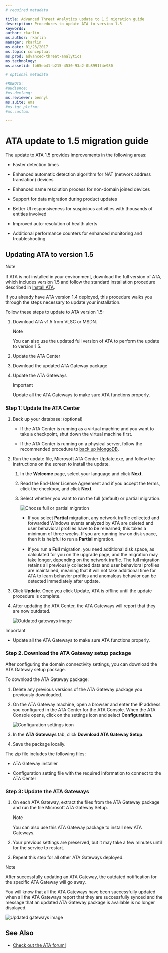 ```yaml
---
# required metadata

title: Advanced Threat Analytics update to 1.5 migration guide
description: Procedures to update ATA to version 1.5
keywords:
author: rkarlin
ms.author: rkarlin
manager: rkarlin
ms.date: 01/23/2017
ms.topic: conceptual
ms.prod: advanced-threat-analytics
ms.technology:
ms.assetid: fb65eb41-b215-4530-93a2-0b8991f4e980

# optional metadata

#ROBOTS:
#audience:
#ms.devlang:
ms.reviewer: bennyl
ms.suite: ems
#ms.tgt_pltfrm:
#ms.custom:

---
```


# ATA update to 1.5 migration guide
The update to ATA 1.5 provides improvements in the following areas:

-   Faster detection times

-   Enhanced automatic detection algorithm for NAT (network address translation) devices

-   Enhanced name resolution process for non-domain joined devices

-   Support for data migration during product updates

-   Better UI responsiveness for suspicious activities with thousands of entities involved

-   Improved auto-resolution of health alerts

-   Additional performance counters for enhanced monitoring and troubleshooting

## Updating ATA to version 1.5
> [!NOTE]
> If ATA is not installed in your environment, download the full version of ATA, which includes version 1.5  and follow the standard installation procedure described in [Install ATA](install-ata-step1.md).

If you already have ATA version 1.4 deployed, this procedure walks you through the steps necessary to update your installation.

Follow these steps to update to ATA version 1.5:

1.  Download ATA v1.5 from VLSC or MSDN.
      > [!NOTE]
      > You can also use the updated full version of ATA to perform the update to version 1.5.


2.  Update the ATA Center

3.  Download the updated ATA Gateway package

4.  Update the ATA Gateways

    > [!IMPORTANT]
    > Update all the ATA Gateways to make sure ATA functions properly.

### Step 1: Update the ATA Center

1.  Back up your database: (optional)

    -   If the ATA Center is running as a virtual machine and you want to take a checkpoint, shut down the virtual machine first.

    -   If the ATA Center is running on a physical server, follow the recommended procedure to [back up MongoDB](https://docs.mongodb.org/manual/core/backups/).

2.  Run the update file, Microsoft ATA Center Update.exe, and follow the instructions on the screen to install the update.

    1.  In the **Welcome** page, select your language and click **Next**.

    2.  Read the End-User License Agreement and if you accept the terms, click the checkbox, and click **Next**.

    3.  Select whether you want to run the full (default) or partial migration.

        ![Choose full or partial migration](media/ATA-center-fullpartial.png)

        -   If you select **Partial** migration, any network traffic collected and forwarded Windows events analyzed by ATA are deleted and user behavioral profiles have to be relearned; this takes a minimum of three weeks. If you are running low on disk space, then it is helpful to run a **Partial** migration.

        -   If you run a **Full** migration, you need additional disk space, as calculated for you on the upgrade page, and the migration may take longer, depending on the network traffic. The full migration retains all previously collected data and user behavioral profiles are maintained, meaning that it will not take additional time for ATA to learn behavior profiles and anomalous behavior can be detected immediately after update.

3.  Click **Update**. Once you click Update, ATA is offline until the update procedure is complete.

4.  After updating the ATA Center, the ATA Gateways will report that they are now outdated.

    ![Outdated gateways image](media/ATA-center-outdated.png)

> [!IMPORTANT]
> - Update all the ATA Gateways to make sure ATA functions properly.

### Step 2. Download the ATA Gateway setup package
After configuring the domain connectivity settings, you can download the ATA Gateway setup package.

To download the ATA Gateway package:

1.  Delete any previous versions of the ATA Gateway package you previously downloaded.

2.  On the ATA Gateway machine, open a browser and enter the IP address you configured in the ATA Center for the ATA Console. When the ATA Console opens, click on the settings icon and select **Configuration**.

    ![Configuration settings icon](media/ATA-config-icon.png)

3.  In the **ATA Gateways** tab, click **Download ATA Gateway Setup**.

4.  Save the package locally.

The zip file includes the following files:

-   ATA Gateway installer

-   Configuration setting file with the required information to connect to the ATA Center

### Step 3: Update the ATA Gateways

1.  On each ATA Gateway, extract the files from the ATA Gateway package and run the file Microsoft ATA Gateway Setup.

    > [!NOTE]
    > You can also use this ATA Gateway package to install new ATA Gateways.

2.  Your previous settings are preserved, but it may take a few minutes until for the service to restart.

3.  Repeat this step for all other ATA Gateways deployed.

> [!NOTE]
> After successfully updating an ATA Gateway, the outdated notification for the specific ATA Gateway will go away.

You will know that all the ATA Gateways have been successfully updated when all the ATA Gateways report that they are successfully synced and the message that an updated ATA Gateway package is available is no longer displayed.

![Updated gateways image](media/ATA-gw-updated.png)

## See Also

- [Check out the ATA forum!](https://social.technet.microsoft.com/Forums/security/home?forum=mata)
